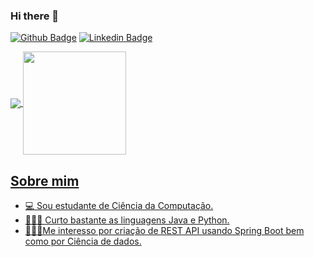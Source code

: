 ### Hi there 👋

[![Github Badge](https://img.shields.io/badge/-Github-000?style=flat-square&logo=Github&logoColor=white&link=https://github.com/Brunu26)](https://github.com/Brunu26)
[![Linkedin Badge](https://img.shields.io/badge/-LinkedIn-blue?style=flat-square&logo=Linkedin&logoColor=white&link=https://www.linkedin.com/in/bruno-ara%C3%BAjo-344b3619b/)](https://www.linkedin.com/in/bruno-ara%C3%BAjo-344b3619b/)

<a href="https://github.com/anuraghazra/github-readme-stats">
    <img
      align="center"
      src="https://github-readme-stats.vercel.app/api/top-langs/?username=Brunu26&layout=compact"
    />
<a href="https://github.com/anuraghazra/github-readme-stats">
    <img
      align="center"
      height="165"
      src="https://github-readme-stats.vercel.app/api?username=Brunu26&count_private=true&show_icons=true&custom_title=Github%20Status&hide=issues"
    />


## Sobre mim
- 💻 Sou estudante de Ciência da Computação.
- 👨🏼‍🏫 Curto bastante as linguagens Java e Python.
- 👨🏼‍🏫Me interesso por criação de REST API usando Spring Boot bem como por Ciência de dados.







